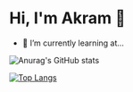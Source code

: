 # Hi, I'm Akram 👋
- 🌱 I’m currently learning at...

  
![Anurag's GitHub stats](https://github-readme-stats.vercel.app/api?username=akramelbasri&show_icons=true&hide=contribs,prs)

[![Top Langs](https://github-readme-stats.vercel.app/api/top-langs/?username=akramelbasri)](https://github.com/akramelbasri/github-readme-stats&layout=compact)
<!--
**akramelbasri/akramelbasri** is a ✨ _special_ ✨ repository because its `README.md` (this file) appears on your GitHub profile.

Here are some ideas to get you started:

- 🔭 I’m currently working on ...
- 🌱 I’m currently learning ...
- 👯 I’m looking to collaborate on ...
- 🤔 I’m looking for help with ...
- 💬 Ask me about ...
- 📫 How to reach me: ...
- 😄 Pronouns: ...
- ⚡ Fun fact: ...
-->
